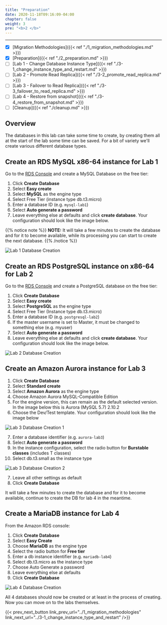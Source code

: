 ```yaml
---
title: "Preparation"
date: 2020-11-18T09:16:09-04:00
chapter: false
weight: 3
pre: "<b>2 </b>"
---
```

---
- [x] [Migration Methodologies]({{< ref "./1_migration_methodologies.md" >}})
- [x] [Preparation]({{< ref "./2_preparation.md" >}})
- [ ] [Lab 1 - Change Database Instance Type]({{< ref "./3-1_change_instance_type_and_restart.md" >}})
- [ ] [Lab 2 - Promote Read Replica]({{< ref "./3-2_promote_read_replica.md" >}})
- [ ] [Lab 3 - Failover to Read Replica]({{< ref "./3-3_failover_to_read_replica.md" >}})
- [ ] [Lab 4 - Restore from snapshot]({{< ref "./3-4_restore_from_snapshot.md" >}})
- [ ] [Cleanup]({{< ref "./cleanup.md" >}})

## Overview

The databases in this lab can take some time to create, by creating them all at the start of the lab some time can be saved. For a bit of variety we'll create various different database types.


## Create an RDS MySQL x86-64 instance for Lab 1

Go to the [RDS Console](https://console.aws.amazon.com/rds/) and create a MySQL Database on the free tier:

1. Click **Create Database**
2. Select **Easy create**
3. Select **MySQL** as the engine type
4. Select Free Tier (instance type db.t3.micro)
5. Enter a database ID (e.g. `mysql-lab1`)
6. Select **Auto generate a password**
7. Leave everything else at defaults and click **create database**. Your configuration should look like the image below.


{{% notice note %}}
**NOTE:** It will take a few minutes to create the database and for it to become available, while its processing you can start to create the next database.
{{% /notice %}}

![Lab 1 Database Creation](/Sustainability/100_migrate_rds_to_graviton/lab-1/lab-1_create_database.png)


## Create an RDS PostgreSQL instance on x86-64 for Lab 2

Go to the [RDS Console](https://console.aws.amazon.com/rds/) and create a PostgreSQL database on the free tier:

1. Click **Create Database**
2. Select **Easy create**
3. Select **PostgreSQL** as the engine type
4. Select Free Tier (Instance type db.t3.micro)
5. Enter a database ID (e.g. `postgresql-lab2`)
6. If the master username is set to Master, it must be changed to something else (e.g. myuser)
7. Select **Auto generate a password**
8. Leave everything else at defaults and click **create database**. Your configuration should look like the image below.

![Lab 2 Database Creation](/Sustainability/100_migrate_rds_to_graviton/lab-2/lab-2_create_database.png)


## Create an Amazon Aurora instance for Lab 3

1. Click **Create Database**
2. Select **Standard create**
3. Select **Amazon Aurora** as the engine type
4. Choose Amazon Aurora MySQL-Compatible Edition
5. For the engine version, this can remain as the default selected version. In the image below this is Aurora (MySQL 5.7) 2.10.2
6. Choose the Dev/Test template. Your configuration should look like the image below

![Lab 3 Database Creation 1](/Sustainability/100_migrate_rds_to_graviton/lab-3/lab-3_aurora_create_1.png)

7. Enter a database identifier (e.g. `aurora-lab3`)
8. Select **Auto generate a password**
9. In the instance configuration, select the radio button for **Burstable classes** (includes T classes)
10. Select db.t3.small as the instance type

![Lab 3 Database Creation 2](/Sustainability/100_migrate_rds_to_graviton/lab-3/lab-3_aurora_create_2.png)

7. Leave all other settings as default
8. Click **Create Database**

It will take a few minutes to create the database and for it to become available, continue to create the DB for lab 4 in the meantime.

## Create a MariaDB instance for Lab 4

From the Amazon RDS console:

1. Click **Create Database**
2. Select **Easy Create**
3. Choose **MariaDB** as the engine type
3. Select the radio button for **Free tier**
4. Enter a db instance identifier (e.g. `mariadb-lab4`)
5. Select db.t3.micro as the instance type
6. Choose Auto Generate a password
7. Leave everything else at defaults
8. Click **Create Database**

![Lab 4 Database Creation](/Sustainability/100_migrate_rds_to_graviton/lab-4/lab-4_mariadb_create.png)

All 4 databases should now be created or at least in the process of creating. Now you can move on to the labs themselves.

{{< prev_next_button link_prev_url="../1_migration_methodologies" link_next_url="../3-1_change_instance_type_and_restart" />}}
